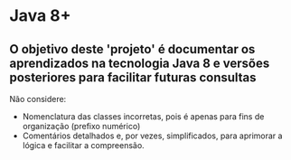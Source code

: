 <h1>Java 8+</h1>
<h2>O objetivo deste 'projeto' é documentar os aprendizados na tecnologia Java 8 e versões posteriores para facilitar futuras consultas</h2>
<p>Não considere:</p>
<ul>
    <li>Nomenclatura das classes incorretas, pois é apenas para fins de organização (prefixo numérico)</li>
    <li>Comentários detalhados e, por vezes, simplificados, para aprimorar a lógica e facilitar a compreensão.</li>
</ul>